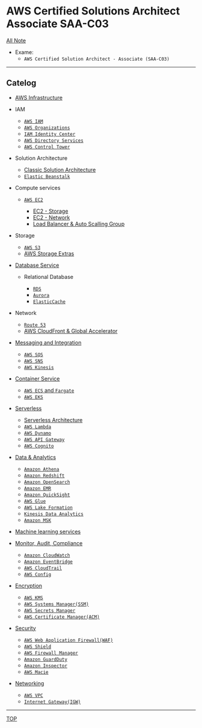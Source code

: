 # AWS Certified Solutions Architect Associate SAA-C03

[All Note](../../index.md)

- Exame:
  - `AWS Certified Solution Architect - Associate (SAA-C03)`

---

## Catelog

- [AWS Infrastructure](./infrastructure/infrastructure.md)

- IAM

  - [`AWS IAM`](./iam/iam.md)
  - [`AWS Organizations`](./iam/advanced_identity.md)
  - [`IAM Identity Center`](./iam/identity_center.md)
  - [`AWS Directory Services`](./iam/directory_services.md)
  - [`AWS Control Tower`](./iam/control_tower.md)

- Solution Architecture

  - [Classic Solution Architecture](./solution_architecture/classic_solution_architecture.md)
  - [`Elastic Beanstalk`](./solution_architecture/beanstalk.md)

- Compute services

  - [`AWS EC2`](./ec2/ec2.md)

    - [EC2 - Storage](./ec2/ec2_storage.md)
    - [EC2 - Network](./ec2/ec2_network.md)
    - [Load Balancer & Auto Scalling Group](./ec2/availability_scalability.md)

- Storage

  - [`AWS S3`](./s3/s3.md)
  - [AWS Storage Extras](./storage/extras.md)

- [Database Service](./db_service/db_service.md)

  - Relational Database

    - [`RDS`](./rds/rds.md)
    - [`Aurora`](./rds_aurora/aurora.md)
    - [`ElasticCache`](./elasticcache/elasticcache.md)

- Network

  - [`Route 53`](./route53/route53.md)
  - [AWS CloudFront & Global Accelerator](./cloudfront/cloudfront.md)

- [Messaging and Integration](./decouple/messaging.md)

  - [`AWS SQS`](./decouple/sqs.md)
  - [`AWS SNS`](./decouple/sns.md)
  - [`AWS Kinesis`](./decouple/kinesis.md)

- [Container Service](./container/container.md)

  - [`AWS ECS` and `Fargate`](./container/ecs.md)
  - [`AWS EKS`](./container/eks.md)

- [Serverless](./serverless/serverless.md)

  - [Serverless Architecture](./serverless/architecture.md)
  - [`AWS Lambda`](./lambda/lambda.md)
  - [`AWS Dynamo`](./dynamo/dynamo.md)
  - [`AWS API Gateway`](./gateway/gateway.md)
  - [`AWS Cognito`](./cognito/cognito.md)

- [Data & Analytics](./data_analytics/data_analytics.md)

  - [`Amazon Athena`](./athena/athena.md)
  - [`Amazon Redshift`](./redshift/redshift.md)
  - [`Amazon OpenSearch`](./opensearch/opensearch.md)
  - [`Amazon EMR`](./emr/emr.md)
  - [`Amazon QuickSight`](./quicksight/quicksight.md)
  - [`AWS Glue`](./glue/glue.md)
  - [`AWS Lake Formation`](./lake_formation/lake_formation.md)
  - [`Kinesis Data Analytics`](./kinesis_analytics/kinesis_analytics.md)
  - [`Amazon MSK`](./msk/msk.md)

- [Machine learning services](./ml/ml.md)

- [Monitor, Audit, Compliance](./monitor_audit_compliance/monitor_audit_compliance.md)

  - [`Amazon CloudWatch`](./monitor_audit_compliance/cloudwatch.md)
  - [`Amazon EventBridge`](./monitor_audit_compliance/eventbridge.md)
  - [`AWS CloudTrail`](./monitor_audit_compliance/cloudtrail.md)
  - [`AWS Config`](./monitor_audit_compliance/config.md)

- [Encryption](./encryption/encryption.md)

  - [`AWS KMS`](./encryption/kms.md)
  - [`AWS Systems Manager(SSM)`](./encryption/systems_manager.md)
  - [`AWS Secrets Manager`](./encryption/secret_manager.md)
  - [`AWS Certificate Manager(ACM)`](./encryption/acm.md)

- [Security](./security/security.md)

  - [`AWS Web Application Firewall(WAF)`](./security/waf.md)
  - [`AWS Shield`](./security/shield.md)
  - [`AWS Firewall Manager`](./security/firewall_manager.md)
  - [`Amazon GuardDuty`](./security/guardDuty.md)
  - [`Amazon Inspector`](./security/inspector.md)
  - [`AWS Macie`](./security/macie.md)

- [Networking](./networking/networking.md)
  - [`AWS VPC`](./networking/vpc.md)
  - [`Internet Gateway(IGW)`](./networking/igw.md)

---

[TOP](#aws-certified-solutions-architect-associate-saa-c03)
